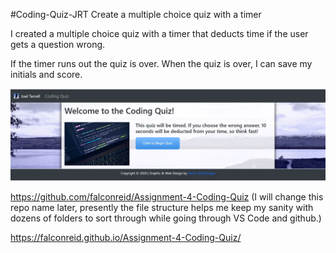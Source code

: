 #Coding-Quiz-JRT
Create a multiple choice quiz with a timer

I created a multiple choice quiz with a timer that deducts time if the user gets a question wrong.

If the timer runs out the quiz is over.
When the quiz is over, I can save my initials and score.

![](./images/screenshot.jpg)

https://github.com/falconreid/Assignment-4-Coding-Quiz
(I will change this repo name later, presently the file structure helps me keep my sanity with dozens of folders to sort through while going through VS Code and github.)

https://falconreid.github.io/Assignment-4-Coding-Quiz/
